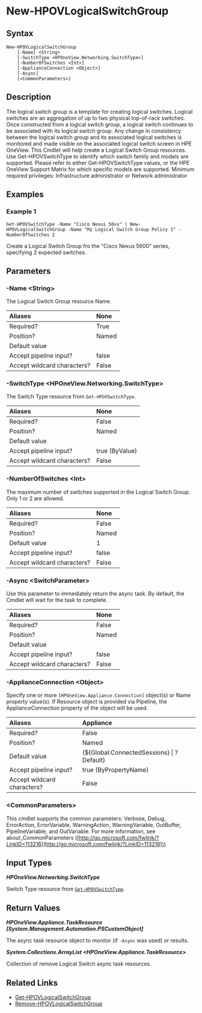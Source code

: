 ﻿---
description: Create a new Logical Switch Group resource.
---

# New-HPOVLogicalSwitchGroup

## Syntax

```text
New-HPOVLogicalSwitchGroup
    [-Name] <String>
    [-SwitchType <HPOneView.Networking.SwitchType>]
    [-NumberOfSwitches <Int>]
    [-ApplianceConnection <Object>]
    [-Async]
    [<CommonParameters>]
```

## Description

The logical switch group is a template for creating logical switches. Logical switches are an aggregation of up to two physical top-of-rack switches. Once constructed from a logical switch group, a logical switch continues to be associated with its logical switch group. Any change in consistency between the logical switch group and its associated logical switches is monitored and made visible on the associated logical switch screen in HPE OneView. This Cmdlet will help create a Logical Switch Group resources.  Use Get-HPOVSwitchType to identify which switch family and models are supported. Please refer to either Get-HPOVSwitchType values, or the HPE OneView Support Matrix for which specific models are supported. Minimum required privileges: Infrastructure administrator or Network administrator 

## Examples

###  Example 1 

```text
Get-HPOVSwitchType -Name "Cisco Nexus 56xx" | New-HPOVLogicalSwitchGroup -Name "My Logical Switch Group Policy 1" -NumberOfSwitches 2
```

Create a Logical Switch Group fro the "Cisco Nexus 5600" series, specifying 2 expected switches.

## Parameters

### -Name &lt;String&gt;

The Logical Switch Group resource Name.

| Aliases | None |
| :--- | :--- |
| Required? | True |
| Position? | Named |
| Default value |  |
| Accept pipeline input? | false |
| Accept wildcard characters? | False |

### -SwitchType &lt;HPOneView.Networking.SwitchType&gt;

The Switch Type resource from `Get-HPOVSwitchType`.

| Aliases | None |
| :--- | :--- |
| Required? | False |
| Position? | Named |
| Default value |  |
| Accept pipeline input? | true (ByValue) |
| Accept wildcard characters? | False |

### -NumberOfSwitches &lt;Int&gt;

The maximum number of switches supported in the Logical Switch Group.  Only 1 or 2 are allowed.

| Aliases | None |
| :--- | :--- |
| Required? | False |
| Position? | Named |
| Default value | 1 |
| Accept pipeline input? | false |
| Accept wildcard characters? | False |

### -Async &lt;SwitchParameter&gt;

Use this parameter to immediately return the async task.  By default, the Cmdlet will wait for the task to complete.

| Aliases | None |
| :--- | :--- |
| Required? | False |
| Position? | Named |
| Default value |  |
| Accept pipeline input? | false |
| Accept wildcard characters? | False |

### -ApplianceConnection &lt;Object&gt;

Specify one or more `[HPOneView.Appliance.Connection]` object(s) or Name property value(s). If Resource object is provided via Pipeline, the ApplianceConnection property of the object will be used.

| Aliases | Appliance |
| :--- | :--- |
| Required? | False |
| Position? | Named |
| Default value | (${Global:ConnectedSessions} &vert; ? Default) |
| Accept pipeline input? | true (ByPropertyName) |
| Accept wildcard characters? | False |

### &lt;CommonParameters&gt;

This cmdlet supports the common parameters: Verbose, Debug, ErrorAction, ErrorVariable, WarningAction, WarningVariable, OutBuffer, PipelineVariable, and OutVariable. For more information, see about\_CommonParameters \([http://go.microsoft.com/fwlink/?LinkID=113216](http://go.microsoft.com/fwlink/?LinkID=113216)\)

## Input Types

_**HPOneView.Networking.SwitchType**_

Switch Type resource from [`Get-HPOVSwitchType`](get-hpovswitchtype.md).

## Return Values

_**HPOneView.Appliance.TaskResource [System.Management.Automation.PSCustomObject]**_

The async task resource object to monitor (if `-Async` was used) or results.

_**System.Collections.ArrayList <HPOneView.Appliance.TaskResource>**_

Collection of remove Logical Switch async task resources.

## Related Links

* [Get-HPOVLogicalSwitchGroup](get-hpovlogicalswitchgroup.md)
* [Remove-HPOVLogicalSwitchGroup](remove-hpovlogicalswitchgroup.md)
